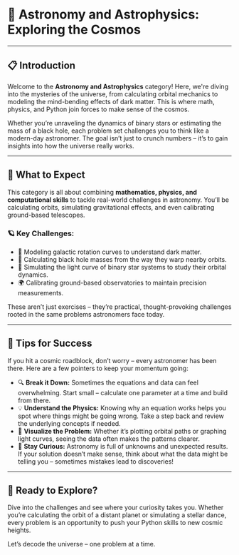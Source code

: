 # 🌌 Astronomy and Astrophysics: Exploring the Cosmos

---

## 📋 Introduction
Welcome to the **Astronomy and Astrophysics** category! Here, we're diving into the mysteries of the universe, from calculating orbital mechanics to modeling the mind-bending effects of dark matter. This is where math, physics, and Python join forces to make sense of the cosmos. 

Whether you’re unraveling the dynamics of binary stars or estimating the mass of a black hole, each problem set challenges you to think like a modern-day astronomer. The goal isn’t just to crunch numbers – it’s to gain insights into how the universe really works. 

---

## 🌟 What to Expect
This category is all about combining **mathematics, physics, and computational skills** to tackle real-world challenges in astronomy. You’ll be calculating orbits, simulating gravitational effects, and even calibrating ground-based telescopes. 

### 🪐 Key Challenges:
- 🌠 Modeling galactic rotation curves to understand dark matter.  
- 💫 Calculating black hole masses from the way they warp nearby orbits.  
- 🔭 Simulating the light curve of binary star systems to study their orbital dynamics.  
- 🌍 Calibrating ground-based observatories to maintain precision measurements.  

These aren’t just exercises – they’re practical, thought-provoking challenges rooted in the same problems astronomers face today. 

---

## 📝 Tips for Success
If you hit a cosmic roadblock, don’t worry – every astronomer has been there. Here are a few pointers to keep your momentum going:

- 🔍 **Break it Down:** Sometimes the equations and data can feel overwhelming. Start small – calculate one parameter at a time and build from there.  
- 💡 **Understand the Physics:** Knowing why an equation works helps you spot where things might be going wrong. Take a step back and review the underlying concepts if needed.  
- 🌌 **Visualize the Problem:** Whether it’s plotting orbital paths or graphing light curves, seeing the data often makes the patterns clearer.  
- 🧠 **Stay Curious:** Astronomy is full of unknowns and unexpected results. If your solution doesn’t make sense, think about what the data might be telling you – sometimes mistakes lead to discoveries!  

---

## 🚀 Ready to Explore?
Dive into the challenges and see where your curiosity takes you. Whether you’re calculating the orbit of a distant planet or simulating a stellar dance, every problem is an opportunity to push your Python skills to new cosmic heights. 

Let’s decode the universe – one problem at a time.
